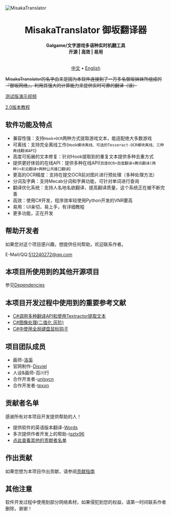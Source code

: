 ![MisakaTranslator](https://github.com/hanmin0822/MisakaTranslator/blob/master/MisakaTranslator/Resources/Background.jpg)

<h1 align="center">
  MisakaTranslator 御坂翻译器
  <br>
</h1>

<p align="center">
  <b>Galgame/文字游戏多语种实时机翻工具</b>
  <br>
  <b>开源 | 高效 | 易用</b>
  <br>
  <br>
</p>

<p align="center">
  <a href="/README.md">中文</a> •
  <a href="/README_EN.md">English</a>
</p>

~~MisakaTranslator的名字由来是因为本软件连接到了一万多名御坂妹妹所组成的『御坂网络』，利用其强大的计算能力来提供实时可靠的翻译（误）~~

[测试版演示视频](https://www.bilibili.com/video/av94082641)

[2.0版本教程](https://www.bilibili.com/video/BV1Qt4y11713)

## 软件功能及特点

* 兼容性强：支持`Hook+OCR`两种方式提取游戏文本，能适配绝大多数游戏
* 可离线：支持完全离线工作(`Hook模块离线、可选的Tesseract-OCR模块离线、三种离线翻译API`)
* 高度可拓展的文本修复：针对Hook提取到的重复文本提供多种去重方式
* 提供更好体验的在线API：提供多种在线API(`百度OCR+百度翻译+腾讯翻译(两种)+彩云翻译+两种公共接口翻译`)
* 更高的OCR精度：支持在提交OCR前对图片进行预处理（多种处理方法）
* 分词及字典：支持Mecab分词和字典功能，可针对单词进行查询
* 翻译优化系统：支持人名地名欲翻译，提高翻译质量，这个系统正在被不断完善
* 高效：使用C#开发，程序效率较使用Python开发的VNR要高
* 易用：UI亲切，易上手，有详细教程
* 更多功能，正在开发

## 帮助开发者

如果您对这个项目感兴趣，想提供任何帮助，欢迎联系作者。

E-Mail/QQ:512240272@qq.com

## 本项目所使用到的其他开源项目

参见[Dependencies](https://github.com/hanmin0822/MisakaTranslator/network/dependencies)

## 本项目开发过程中使用到的重要参考文献

* [C#调用多种翻译API和使用Textractor提取文本](https://www.lgztx.com/) 
* [C#图像处理(二值化,灰阶)](https://blog.csdn.net/chaoguodong/article/details/7877312)
* [C#中使用全局键盘鼠标钩子](https://www.cnblogs.com/CJSTONE/p/4961865.html)

## 项目团队成员

* 画师-[洛奚](https://www.pixiv.net/users/13495987)
* 官网制作-[Disviel](https://github.com/Disviel)
* 人设&画师-百川行
* 合作开发者-[unlsycn](https://github.com/HumphreyDotSln) 
* 合作开发者-[tpxxn](https://github.com/tpxxn)

## 贡献者名单

感谢所有对本项目开发提供帮助的人！

* 提供软件的英语版本翻译-[Words](https://github.com/CPCer)
* 多次提供作者开发上的帮助-[lgztx96](https://github.com/lgztx96)
* [点此查看其他的贡献者名单](https://github.com/hanmin0822/MisakaTranslator/blob/master/THANKLIST.MD)

## 作出贡献

如果您想为本项目作出贡献，请参阅[贡献指南](https://github.com/hanmin0822/MisakaTranslator/blob/master/CONTRIBUTING.md)

## 其他注意

软件开发过程中使用到部分网络素材，如果侵犯到您的权益，请第一时间联系作者删除，谢谢！
